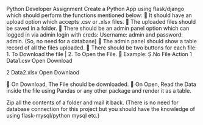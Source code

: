 Python Developer Assignment
Create a Python App using flask/django which should perform the functions mentioned below:
 It should have an upload option which accepts .csv or .xlsx files.
 The uploaded files should be saved in a folder.
 There should be an admin panel option which can logged in via admin login with creds:
Username: admin and password: admin. (So, no need for a database)
 The admin panel should show a table record of all the files uploaded.
 There should be two buttons for each file: 1. To Download the file | 2. To Open the File.
 Example:
S.No File Action
1 Data1.csv Open Download

2 Data2.xlsx Open Downlaod

 On Download, The File should be downloaded.
 On Open, Read the Data inside the file using Pandas or any other package and render it as a
table.

Zip all the contents of a folder and mail it back. (There is no need for database connection for
this project but you should have the knowledge of using flask-mysql/python mysql etc.)